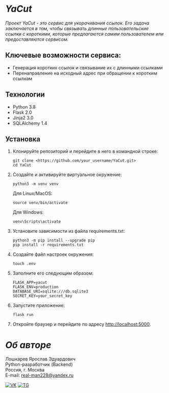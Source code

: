 # ___YaCut___

*Проект YaCut - это сервис для укорачивания ссылок. Его задача заключается в том,
чтобы связывать длинные пользовательские ссылки с короткими, которые предлагаются
самим пользователем или предоставляются сервисом.*

## __Ключевые возможности сервиса:__
- Генерация коротких ссылок и связывание их с длинными ссылками
- Перенаправление на исходный адрес при обращении к коротким ссылкам

## __Технологии__
- Python 3.8
- Flask 2.0
- Jinja2 3.0
- SQLAlchemy 1.4

## __Установка__
1. Клонируйте репозиторий и перейдите в него в командной строке:
   ```
   git clone <https://github.com/your_username/YaCut.git>
   cd YaCut
   ```

2. Создайте и активируйте виртуальное окружение:
   ```
   python3 -m venv venv
   ```

   Для Linux/MacOS:
   ```
   source venv/bin/activate
   ```
   Для Windows:
   ```
   venv\Scripts\activate
   ```

3. Установите зависимости из файла requirements.txt:
   ```
   python3 -m pip install --upgrade pip
   pip install -r requirements.txt
   ```

4. Создайте файл настроек окружения:
   ```
   touch .env
   ```

5. Заполните его следующим образом:
   ```
   FLASK_APP=yacut
   FLASK_ENV=production
   DATABASE_URI=sqlite:///db.sqlite3
   SECRET_KEY=your_secret_key
   ```

6. Запустите приложение:
   ```
   flask run
   ```

7. Откройте браузер и перейдите по адресу [http://localhost:5000](http://localhost:5000).

# ___Об авторе___
Лошкарев Ярослав Эдуардович \
Python-разработчик (Backend) \
Россия, г. Москва \
E-mail: real-man228@yandex.ru

[![VK](https://img.shields.io/badge/Вконтакте-%232E87FB.svg?&style=for-the-badge&logo=vk&logoColor=white)](https://vk.com/yalluv)
[![TG](https://img.shields.io/badge/Telegram-2CA5E0?style=for-the-badge&logo=telegram&logoColor=white)](https://t.me/y4r1kl)